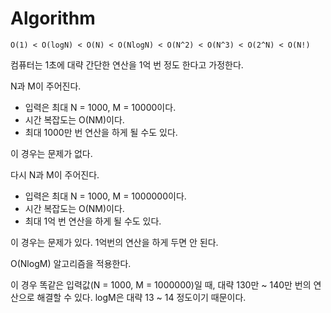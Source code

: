 # Algorithm

```text
O(1) < O(logN) < O(N) < O(NlogN) < O(N^2) < O(N^3) < O(2^N) < O(N!)
```

컴퓨터는 1초에 대략 간단한 연산을 1억 번 정도 한다고 가정한다. 

N과 M이 주어진다.

- 입력은 최대 N = 1000, M = 10000이다.
- 시간 복잡도는 O(NM)이다.
- 최대 1000만 번 연산을 하게 될 수도 있다.

이 경우는 문제가 없다.

다시 N과 M이 주어진다.

- 입력은 최대 N = 1000, M = 1000000이다.
- 시간 복잡도는 O(NM)이다.
- 최대 1억 번 연산을 하게 될 수도 있다.

이 경우는 문제가 있다. 1억번의 연산을 하게 두면 안 된다.

O(NlogM) 알고리즘을 적용한다.

이 경우 똑같은 입력값(N = 1000, M = 1000000)일 때, 대략 130만 ~ 140만 번의 연산으로 해결할 수 있다. logM은 대략 13 ~ 14 정도이기 때문이다.